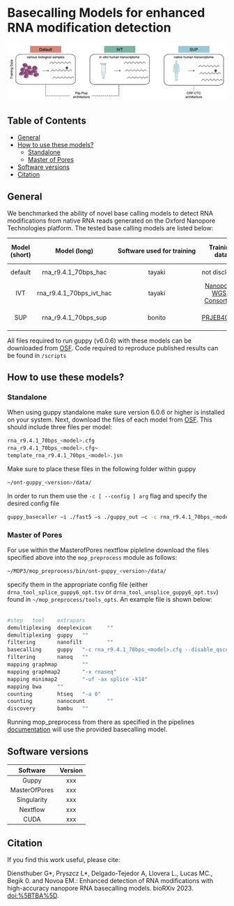 # </nobr> Basecalling Models for enhanced RNA modification detection </nobr>

<!-- README.md is generated from README.Rmd. Please edit that file -->

![](img/logo.png)


<!-- badges: start -->
<!-- badges: end -->

## Table of Contents

- [General](#General)
- [How to use these models?](#How%20to%20use%20these%20models?)
  - [Standalone](#Create-new-annotation-files)
  - [Master of Pores](#Map-reads-to-cytoplasmic-ribosomal-RNA-sequences)
- [Software versions](#Sofware-versions)
- [Citation](#Citation)

## General

We benchmarked the ability of novel base calling models to detect RNA
modifications from native RNA reads generated on the Oxford Nanopore
Technologies platform. The tested base calling models are listed below:

| Model (short) |       Model (long)       | <nobr> Software used for training </nobr> |                                          Training data                                           | Model type | Model size (MB) | Median accuracy (human) | Distribution |    Basecaller Support    |
|:-------------:|:------------------------:|:-----------------------------------------:|:------------------------------------------------------------------------------------------------:|:----------:|:---------------:|:-----------------------:|:------------:|:------------------------:|
|    default    |   rna_r9.4.1_70bps_hac   |                  tayaki                   |                                          not disclosed                                           | flip-flop  |      1.99       |           91%           | guppy v6.0.6 |    all guppy versions    |
|      IVT      | rna_r9.4.1_70bps_ivt_hac |                  tayaki                   | [Nanopore-WGS-Consortium](https://github.com/nanopore-wgs-consortium/NA12878/blob/master/RNA.md) | flip-flop  |      1.99       |           88%           | *this work*  |    all guppy versions    |
|      SUP      |   rna_r9.4.1_70bps_sup   |                  bonito                   |                 [PRJEB40872](https://www.ebi.ac.uk/ena/browser/view/PRJEB40872)                  |  CRF-CTC   |       27        |           97%           | *this work*  | guppy v6.0.6 and upwards |

All files required to run guppy (v6.0.6) with these models can be
downloaded from [OSF](https://osf.io/2xgkp/). Code required to reproduce
published results can be found in `/scripts`

## How to use these models?

### Standalone

When using guppy standalone make sure version 6.0.6 or higher is
installed on your system. Next, download the files of each model from
[OSF](https://osf.io/2xgkp/). This should include three files per model:

``` bash
rna_r9.4.1_70bps_<model>.cfg
rna_r9.4.1_70bps_<model>.cfg~ 
template_rna_r9.4.1_70bps_<model>.jsn
```

Make sure to place these files in the following folder within guppy

``` bash
~/ont-guppy_<version>/data/
```

In order to run them use the `-c [ --config ] arg` flag and specify the
desired config file

``` bash
guppy_basecaller –i ./fast5 –s ./guppy_out –c -c rna_r9.4.1_70bps_<model>.cfg --num_callers 2 --cpu_threads_per_caller 1
```

### Master of Pores

For use within the MasterofPores nextflow pipleline download the files
specified above into the `mop_preprocess` module as follows:

``` bash
~/MOP3/mop_preprocess/bin/ont-guppy_<version>/data/
```

specify them in the appropriate config file (either
`drna_tool_splice_guppy6_opt.tsv` or
`drna_tool_unsplice_guppy6_opt.tsv`) found in
`~/mop_preprocess/tools_opts`. An example file is shown below:

``` bash

#step   tool    extrapars
demultiplexing  deeplexicon     ""
demultiplexing  guppy   ""
filtering       nanofilt        ""
basecalling     guppy   "-c rna_r9.4.1_70bps_<model>.cfg --disable_qscore_filtering"
filtering       nanoq   ""
mapping graphmap        ""
mapping graphmap2       "-x rnaseq"
mapping minimap2        "-uf -ax splice -k14"
mapping bwa     ""
counting        htseq   "-a 0"
counting        nanocount       ""
discovery       bambu   ""
```

Running mop_preprocess from there as specified in the pipelines
[documentation](https://biocorecrg.github.io/MOP2/docs/about.html) will
use the provided basecalling model.

## Software versions

| Software  |      Version| 
|:-------------:|:-------------:|
| Guppy | xxx | 
| MasterOfPores  | xxx | 
| Singularity| xxx | 
| Nextflow | xxx | 
| CUDA| xxx | 

## Citation

If you find this work useful, please cite:

Diensthuber G\*, Pryszcz L\*, Delgado-Tejedor A, Llovera L., Lucas MC.,
Begik 0. and Novoa EM.: Enhanced detection of RNA modifications with
high-accuracy nanopore RNA basecalling models. bioRXiv 2023.
<doi:%5BTBA%5D>.
